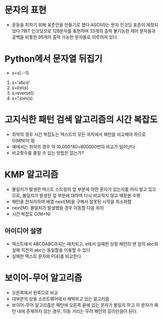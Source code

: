 # 문자의 표현
- 혼동을 피하기 위해 표준안을 만들기로 했다 ASCII라는 문자 인코딩 표준이 제정되었다 7BIT 인코딩으로 128문자를 표현하며 33개의 출력 불가능한 제어 문자들과 공백을 비롯한 95개의 출력 가능한 문자들로 이루어져 있다.
# Python에서 문자열 뒤집기
- s=s[::-1]
1. s='abcd'
2. s=list(s)
3. s.reverse()
4. s=".join(s)
# 고지식한 패턴 검색 알고리즘의 시간 복잡도
- 최악의 경우 시간 복잡도는 텍스트의 모든 위치에서 패턴을 비교해야 하므로 O(MN)이 됨
- 예에서는 최악의 경우 약 10,000*80=800000번의 비교가 일어난다
- 비교횟수를 줄일 수 있는 방법은 없는가?
# KMP 알고리즘
- 불일치가 발생한 텍스트 스트링의 앞 부분에 어떤 문자가 있는지를 미리 알고 있으므로, 불일치가 발생한 앞 부분에 대하여 다시 비교하지 않고 매칭을 수행
- 패턴을 전처리하여 배열 next[M]을 구해서 잘못된 시작을 최소화함
- next[M]: 불일치가 발생했을 경우 이동할 다음 위치
- 시간 복잡도 O(M+N)
## 아이디어 설명
- 텍스트에서 ABCDABC까지는 매치되고, e에서 실패한 상황 패턴의 맨 앞의 abc와 실패 직전의 abc는 동일함을 이용할 수 있다
- 실패한 텍스트 문자와 P[4]를 비교한다
# 보이어-무어 알고리즘
- 오른쪽에서 왼쪽으로 비교
- 대부분의 상용 소프트웨어에서 채택하고 있는 알고리즘
- 보이어-무어 알고리즘은 패턴에 오른쪽 끝에 있는 문자가 불일치 하고 이 문자가 패턴 내에 존재하지 않는 경우, 이동 거리는 무려 패턴의 길이만큼이 된다.
